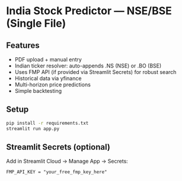 # India Stock Predictor — NSE/BSE (Single File)

## Features
- PDF upload + manual entry
- Indian ticker resolver: auto-appends .NS (NSE) or .BO (BSE)
- Uses FMP API (if provided via Streamlit Secrets) for robust search
- Historical data via yfinance
- Multi-horizon price predictions
- Simple backtesting

## Setup
```bash
pip install -r requirements.txt
streamlit run app.py
```

## Streamlit Secrets (optional)
Add in Streamlit Cloud -> Manage App -> Secrets:
```
FMP_API_KEY = "your_free_fmp_key_here"
```
